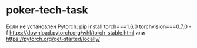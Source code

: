 # poker-tech-task
Если не установлен Pytorch:
pip install torch===1.6.0 torchvision===0.7.0 -f https://download.pytorch.org/whl/torch_stable.html
или https://pytorch.org/get-started/locally/

